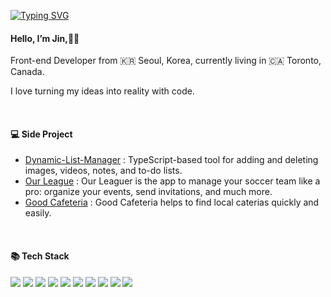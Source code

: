 <a href="https://git.io/typing-svg"><img src="https://readme-typing-svg.demolab.com?font=Fira+Code&pause=1000&color=FEAE2E&width=435&lines=Welcome+to+my+page~!" alt="Typing SVG" /></a>
<h4>
   Hello, I’m Jin,👋🏻 
</h4>
<p>
  Front-end Developer from 🇰🇷 Seoul, Korea, currently living in 🇨🇦 Toronto, Canada.
  </p>
  <p>
  I love turning my ideas into reality with code.
  </p>
</br>
<h4>
💻 Side Project
</h4>
<ul>
<li>
<a href="https://github.com/jinpark0625/dynamic-list-manger">Dynamic-List-Manager</a> : TypeScript-based tool for adding and deleting images, videos, notes, and to-do lists.
</li>
<li>
<a href="https://www.notion.so/c918154a40a44d6bb114096955c998b9">Our League</a> : Our Leaguer is the app to manage your soccer team like a pro: organize your events, send invitations, and much more.
</li>
<li>
<a href="http://goodcafeteria.s3-website.ap-northeast-2.amazonaws.com/">Good Cafeteria</a> : Good Cafeteria helps to find local caterias quickly and easily.
</li>
</ul>
</br>
<h4>
📚 Tech Stack
</h4>
<div>
  <img src="https://img.shields.io/badge/JavaScript-web-F7DF1E?style=flat&logo=javaScript&logoColor=F7DF1E"/>
  <img src="https://img.shields.io/badge/React-web-61DAFB?style=flat&logo=react&logoColor=61DAFB"/>
  <img src="https://img.shields.io/badge/Redux-web-764ABC?style=flat&logo=redux&logoColor=764ABC"/>
  <img src="https://img.shields.io/badge/Next.js-web-000000?style=flat&logo=Next.js&logoColor=000000"/>
  <img src="https://img.shields.io/badge/ReactNative-mobile-61DAFB?style=flat&logo=react&logoColor=61DAFB"/>
  <img src="https://img.shields.io/badge/Storybook-ui-FF4785?style=flat&logo=storybook&logoColor=FF4785"/>
  <img src="https://img.shields.io/badge/StyledComponents-cssInJs-DB7093?style=flat&logo=styled-components&logoColor=DB7093"/>
  <img src="https://img.shields.io/badge/BootStrap-cssInJs-7952B3?style=flat&logo=Bootstrap&logoColor=7952B3"/>
  <img src="https://img.shields.io/badge/TailWindCss-cssInJs-06B6D4?style=flat&logo=Bootstrap&logoColor=06B6D4"/>
    <img src="https://img.shields.io/badge/Three.js-cssInJs-000000?style=flat&logo=Three.js&logoColor=000000"/>
</div>

